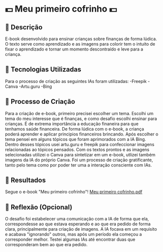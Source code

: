 # 💵 Meu primeiro cofrinho 💵 

## 📒 Descrição
E-book desenvolvido para ensinar crianças sobre finanças de forma lúdica. O texto serve como aprendizado e as imagens para colorir tem o intuito de fixar o aprendizado e tornar um momento descontraído e leve para a criança.

## 🤖 Tecnologias Utilizadas
Para o processo de criação as seguintes IAs foram utilizadas:
-Freepik
-Canva
-Artu.guru
-Bing

## 🧐 Processo de Criação
Para a criação de e-book, primeiro precisei escolher um tema. Escolhi um tema do meu interesse que é finanças, e como desafio escolhi ensinar para crianças. É de extrema importância a educação finaneira para que tenhamos saúde financeira. De forma lúdica com o e-book, a criança poderá aprender e aplicar principios financeiros brincando. Após escolher o tema pensei em alguns tópicos que foram aprimorados com a IA Bing. Dentro desses tópicos usei artu.guru e freepik para confeccionar imagens relacionadas ao tópicos pensados. Com os textos prontos e as imagens selecionadas utilizei o Canva para sintetizar em um e-book, utlizei também imagens da IA do próprio Canva. Foi um processo de criação gratificante, tanto pelo tema como por poder ter uma a interação consciente com IAs.

## 🚀 Resultados
Segue o e-book "Meu primeiro cofrinho"!
[Meu primeiro cofrinho.pdf](https://github.com/user-attachments/files/17836992/Meu.primeiro.cofrinho.pdf)

## 💭 Reflexão (Opcional)
O desafio foi estabelecer uma comunicação com a IA de forma que ela, correspondesse ao que estava esperando e ao que era pedido de forma clara, principalmente para criação de imagens. A IA focava em um requisito e acabava "ignorando" outros, mas após um período ela começou a corresponder melhor. Testei algumas IAs até encontrar duas que corresponderam bem ao que era pedido.

